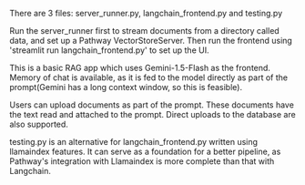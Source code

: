 There are 3 files: server_runner.py, langchain_frontend.py and testing.py

Run the server_runner first to stream documents from a directory called data, and set up a Pathway VectorStoreServer.
Then run the frontend using 'streamlit run langchain_frontend.py' to set up the UI.

This is a basic RAG app which uses Gemini-1.5-Flash as the frontend.
Memory of chat is available, as it is fed to the model directly as part of the prompt(Gemini has a long context window, so this is feasible).

Users can upload documents as part of the prompt. These documents have the text read and attached to the prompt.
Direct uploads to the database are also supported.


testing.py is an alternative for langchain_frontend.py written using llamaindex features.
It can serve as a foundation for a better pipeline, as Pathway's integration with Llamaindex is more complete than that with Langchain.
